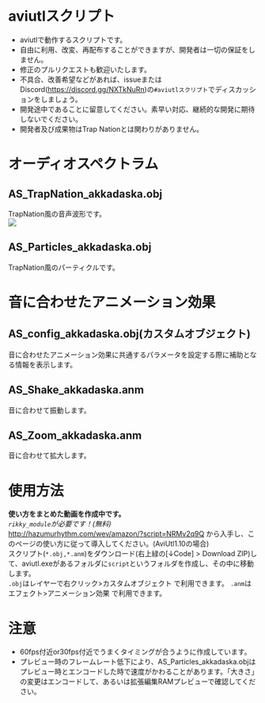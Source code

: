 # aviutlスクリプト
- aviutlで動作するスクリプトです。  
- 自由に利用、改変、再配布することができますが、開発者は一切の保証をしません。
- 修正のプルリクエストも歓迎いたします。
- 不具合、改善希望などがあれば、issueまたはDiscord(https://discord.gg/NXTkNuRn)の`#aviutlスクリプト`でディスカッションをしましょう。
- 開発途中であることに留意してください。素早い対応、継続的な開発に期待しないでください。
- 開発者及び成果物はTrap Nationとは関わりがありません。
# オーディオスペクトラム
## AS_TrapNation_akkadaska.obj
TrapNation風の音声波形です。  
[![](https://img.youtube.com/vi/lXlsTNX0NhE/0.jpg)](https://www.youtube.com/watch?v=lXlsTNX0NhE)
## AS_Particles_akkadaska.obj
TrapNation風のパーティクルです。
# 音に合わせたアニメーション効果
## AS_config_akkadaska.obj(カスタムオブジェクト)
音に合わせたアニメーション効果に共通するパラメータを設定する際に補助となる情報を表示します。
## AS_Shake_akkadaska.anm
音に合わせて振動します。
## AS_Zoom_akkadaska.anm
音に合わせて拡大します。
# 使用方法
**使い方をまとめた動画を作成中です。**  
*`rikky_module`が必要です！(無料)*  
http://hazumurhythm.com/wev/amazon/?script=NRMv2q9Q から入手し、このページの使い方に従って導入してください。(AviUtl1.10の場合)  
スクリプト(`*.obj,*.anm`)をダウンロード(右上緑の[↓Code] > Download ZIP)して、aviutl.exeがあるフォルダに`script`というフォルダを作成し、その中に移動します。  
`.obj`はレイヤーで右クリック>カスタムオブジェクト で利用できます。
`.anm`はエフェクト>アニメーション効果 で利用できます。
# 注意
- 60fps付近or30fps付近でうまくタイミングが合うように作成しています。
- プレビュー時のフレームレート低下により、AS_Particles_akkadaska.objはプレビュー時とエンコードした時で速度がかわることがあります。「大きさ」の変更はエンコードして、あるいは拡張編集RAMプレビューで確認してください。